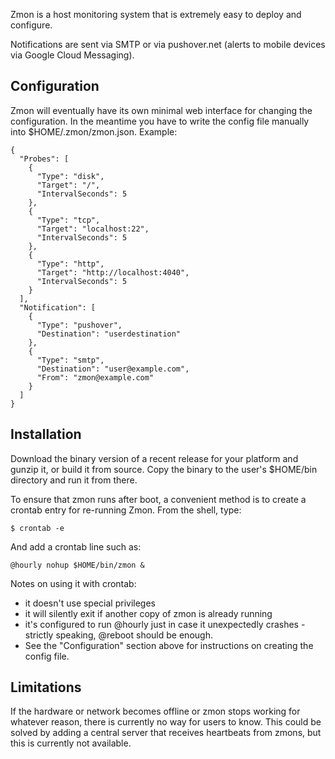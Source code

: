 Zmon is a host monitoring system that is extremely easy to deploy and configure.

Notifications are sent via SMTP or via pushover.net (alerts to mobile devices via Google Cloud Messaging).

Configuration
-------------

Zmon will eventually have its own minimal web interface for changing the configuration. In the meantime you have to write the config file manually into $HOME/.zmon/zmon.json. Example:

    {
      "Probes": [
        {
          "Type": "disk",
          "Target": "/",
          "IntervalSeconds": 5
        },
        {
          "Type": "tcp",
          "Target": "localhost:22",
          "IntervalSeconds": 5
        },
        {
          "Type": "http",
          "Target": "http://localhost:4040",
          "IntervalSeconds": 5
        }
      ],
      "Notification": [
        {
          "Type": "pushover",
          "Destination": "userdestination"
        },
        {
          "Type": "smtp",
          "Destination": "user@example.com",
          "From": "zmon@example.com"
        }
      ]
    }


Installation
----------

Download the binary version of a recent release for your platform and gunzip it, or build it from source. Copy the binary to the user's $HOME/bin directory and run it from there.

To ensure that zmon runs after boot,  a convenient method is to create a crontab entry for re-running Zmon. From the shell, type: 

```
$ crontab -e
```

And add a crontab line such as:

    @hourly nohup $HOME/bin/zmon &

Notes on using it with crontab:
- it doesn't use special privileges
- it will silently exit if another copy of zmon is already running
- it's configured to run @hourly just in case it unexpectedly crashes -
  strictly speaking, @reboot should be enough.
- See the "Configuration" section above for instructions on creating the config file.

Limitations
-----------

If the hardware or network becomes offline or zmon stops working for whatever reason, there is currently no way for users to know. This could be solved by adding a central server that receives heartbeats from zmons, but this is currently not available.
